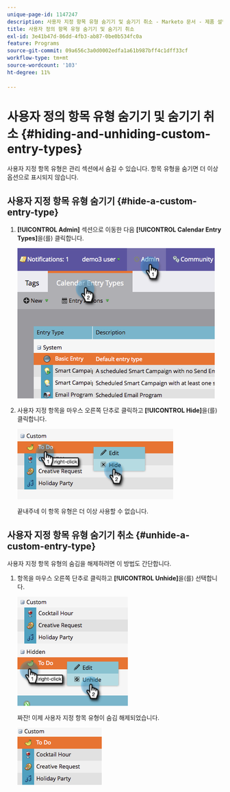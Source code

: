 ```yaml
---
unique-page-id: 1147247
description: 사용자 지정 항목 유형 숨기기 및 숨기기 취소 - Marketo 문서 - 제품 설명서
title: 사용자 정의 항목 유형 숨기기 및 숨기기 취소
exl-id: 3e41b47d-86dd-4fb3-ab87-0be0b534fc0a
feature: Programs
source-git-commit: 09a656c3a0d0002edfa1a61b987bff4c1dff33cf
workflow-type: tm+mt
source-wordcount: '103'
ht-degree: 11%

---
```


# 사용자 정의 항목 유형 숨기기 및 숨기기 취소 {#hiding-and-unhiding-custom-entry-types}

사용자 지정 항목 유형은 관리 섹션에서 숨길 수 있습니다. 항목 유형을 숨기면 더 이상 옵션으로 표시되지 않습니다.

## 사용자 지정 항목 유형 숨기기 {#hide-a-custom-entry-type}

1. **[!UICONTROL Admin]** 섹션으로 이동한 다음 **[!UICONTROL Calendar Entry Types]**&#x200B;을(를) 클릭합니다.

   ![](assets/image2014-9-24-10-3a11-3a49.png)

1. 사용자 지정 항목을 마우스 오른쪽 단추로 클릭하고 **[!UICONTROL Hide]**&#x200B;을(를) 클릭합니다.

   ![](assets/image2014-9-24-10-3a11-3a54.png)

   끝내주네 이 항목 유형은 더 이상 사용할 수 없습니다.

## 사용자 지정 항목 유형 숨기기 취소 {#unhide-a-custom-entry-type}

사용자 지정 항목 유형의 숨김을 해제하려면 이 방법도 간단합니다.

1. 항목을 마우스 오른쪽 단추로 클릭하고 **[!UICONTROL Unhide]**&#x200B;을(를) 선택합니다.

   ![](assets/image2014-9-24-10-3a12-3a14.png)

   짜잔! 이제 사용자 지정 항목 유형이 숨김 해제되었습니다.

   ![](assets/image2014-9-24-10-3a12-3a19.png)
